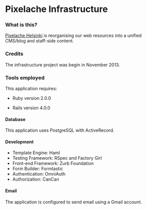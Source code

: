 # Pixelache Infrastructure

### What is this?
[Pixelache Helsinki](http://www.pixelache.ac) is reorganising our web resources into a unified CMS/blog and staff-side content.

### Credits
The infrastructure project was begin in November 2013.

### Tools employed

This application requires:

* Ruby version 2.0.0

* Rails version 4.0.0


#### Database

This application uses PostgreSQL with ActiveRecord.

#### Development

* Template Engine: Haml
* Testing Framework: RSpec and Factory Girl
* Front-end Framework: Zurb Foundation
* Form Builder: Formtastic
* Authentication: OmniAuth
* Authorization: CanCan

#### Email

The application is configured to send email using a Gmail account.